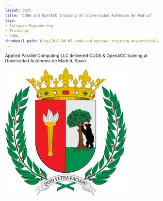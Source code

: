 ```yaml
---
layout: post
title: "CUDA and OpenACC training at Universidad Autónoma de Madrid"
tags:
- Software Engineering
- Trainings
- CUDA
thumbnail_path: blog/2012-06-07-cuda-and-openacc-training-universidad-autonoma-de-madrid/university_logo.png
---
```


Applied Parallel Computing LLC delivered CUDA & OpenACC training at Universidad Autónoma de Madrid, Spain.

![alt text](\assets\img\blog\2012-06-07-cuda-and-openacc-training-universidad-autonoma-de-madrid\university_logo.png "Logo Title Text 1")

